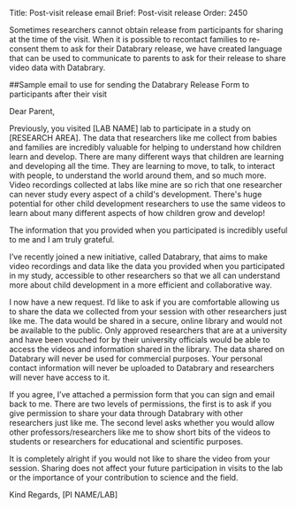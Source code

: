Title: Post-visit release email
Brief: Post-visit release
Order: 2450

Sometimes researchers cannot obtain release from participants for sharing at the time of the visit. When it is possible to recontact families to re-consent them to ask for their Databrary release, we have created language that can be used to communicate to parents to ask for their release to share video data with Databrary.

##Sample email to use for sending the Databrary Release Form to participants after their visit

Dear Parent,

Previously, you visited [LAB NAME] lab to participate in a study on [RESEARCH AREA].
The data that researchers like me collect from babies and families are incredibly valuable for helping to understand how children learn and develop.
There are many different ways that children are learning and developing all the time.
They are learning to move, to talk, to interact with people, to understand the world around them, and so much more.
Video recordings collected at labs like mine are so rich that one researcher can never study every aspect of a child's development. 
There's huge potential for other child development researchers to use the same videos to learn about many different aspects of how children grow and develop!

The information that you provided when you participated is incredibly useful to me and I am truly grateful.

I’ve recently joined a new initiative, called Databrary, that aims to make video recordings and data like the data you provided when you participated in my study, accessible to other researchers so that we all can understand more about child development in a more efficient and collaborative way.

I now have a new request. I’d like to ask if you are comfortable allowing us to share the data we collected from your session with other researchers just like me. 
The data would be shared in a secure, online library and would not be available to the public. 
Only approved researchers that are at a university and have been vouched for by their university officials would be able to access the videos and information shared in the library. 
The data shared on Databrary will never be used for commercial purposes. 
Your personal contact information will never be uploaded to Databrary and researchers will never have access to it. 

If you agree, I’ve attached a permission form that you can sign and email back to me. 
There are two levels of permissions, the first is to ask if you give permission to share your data through Databrary with other researchers just like me. 
The second level asks whether you would allow other professors/researchers like me to show short bits of the videos to students or researchers for educational and scientific purposes. 

It is completely alright if you would not like to share the video from your session. 
Sharing does not affect your future participation in visits to the lab or the importance of your contribution to science and the field. 


Kind Regards,
[PI NAME/LAB]